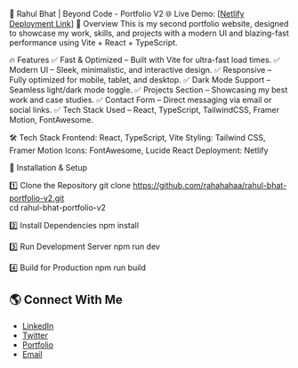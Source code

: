 🚀 Rahul Bhat | Beyond Code - Portfolio V2
🌐 Live Demo: [[Netlify Deployment Link](https://rahul-bhat-portfolio-v2.netlify.app/)]
📌 Overview
This is my second portfolio website, designed to showcase my work, skills, and projects with a modern UI and blazing-fast performance using Vite + React + TypeScript.

🔥 Features
✅ Fast & Optimized – Built with Vite for ultra-fast load times.
✅ Modern UI – Sleek, minimalistic, and interactive design.
✅ Responsive – Fully optimized for mobile, tablet, and desktop.
✅ Dark Mode Support – Seamless light/dark mode toggle.
✅ Projects Section – Showcasing my best work and case studies.
✅ Contact Form – Direct messaging via email or social links.
✅ Tech Stack Used – React, TypeScript, TailwindCSS, Framer Motion, FontAwesome.

🛠️ Tech Stack
Frontend: React, TypeScript, Vite
Styling: Tailwind CSS, Framer Motion
Icons: FontAwesome, Lucide React
Deployment: Netlify

🚀 Installation & Setup

1️⃣ Clone the Repository
git clone https://github.com/rahahahaa/rahul-bhat-portfolio-v2.git  
cd rahul-bhat-portfolio-v2

2️⃣ Install Dependencies
npm install

3️⃣ Run Development Server
npm run dev

4️⃣ Build for Production
npm run build

## 🌎 Connect With Me
- [LinkedIn](https://www.linkedin.com/in/rahulbhat06)
- [Twitter](https://x.com/RAHAHAHAA?t=fcm0IUmkMlWy2i6d6EB4jw&s=09)
- [Portfolio](https://rahul-bhat-portfolio-v2.netlify.app)
- [Email](mailto:rahulbhat7169@gmail.com)
